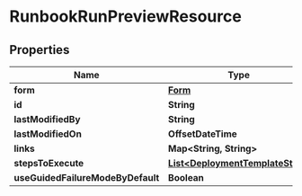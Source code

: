 

# RunbookRunPreviewResource


## Properties

Name | Type | Description | Notes
------------ | ------------- | ------------- | -------------
**form** | [**Form**](Form.md) |  |  [optional]
**id** | **String** |  |  [optional]
**lastModifiedBy** | **String** |  |  [optional]
**lastModifiedOn** | **OffsetDateTime** |  |  [optional]
**links** | **Map&lt;String, String&gt;** |  |  [optional]
**stepsToExecute** | [**List&lt;DeploymentTemplateStep&gt;**](DeploymentTemplateStep.md) |  |  [optional]
**useGuidedFailureModeByDefault** | **Boolean** |  |  [optional]



